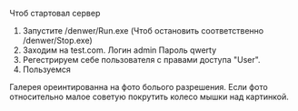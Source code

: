 Чтоб стартовал сервер
1. Запустите /denwer/Run.exe (Чтоб остановить соответственно /denwer/Stop.exe)
2. Заходим на test.com.
Логин admin
Пароль qwerty
3. Регестрируем себе пользователя с правами доступа "User".
4. Пользуемся 


Галерея ореинтированна на фото болього разрешения. Если фото относительно малое советую покрутить колесо мышки над картинкой.
